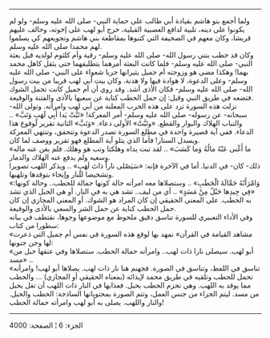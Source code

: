 ------------------------------------------------------------------------

ولما أجمع بنو هاشم بقيادة أبي طالب على حماية النبي- صلى الله عليه وسلم-
ولو لم يكونوا على دينه، تلبية لدافع العصبية القبلية، خرج أبو لهب على
إخوته، وحالف عليهم قريشا، وكان معهم في الصحيفة التي كتبوها بمقاطعة بني
هاشم وتجويعهم كي يسلموا لهم محمدا صلى الله عليه وسلم.  
وكان قد خطب بنتي رسول الله- صلى الله عليه وسلم- رقية وأم كلثوم لولديه
قبل بعثة النبي- صلى الله عليه وسلم- فلما كانت البعثة أمرهما بتطليقهما
حتى يثقل كاهل محمد بهما! وهكذا مضى هو وزوجته أم جميل يثيرانها حربا شعواء
على النبي- صلى الله عليه وسلم- وعلى الدعوة، لا هوادة فيها ولا هدنة. وكان
بيت أبي لهب قريبا من بيت رسول الله- صلى الله عليه وسلم- فكان الأذى أشد.
وقد روي أن أم جميل كانت تحمل الشوك فتضعه في طريق النبي وقيل: إن حمل
الحطب كناية عن سعيها بالأذى والفتنة والوقيعة.  
نزلت هذه السورة ترد على هذه الحرب المعلنة من أبي لهب وامرأته. وتولى
الله- سبحانه- عن رسوله- صلى الله عليه وسلم- أمر المعركة! «تَبَّتْ يَدا أَبِي
لَهَبٍ وَتَبَّ» .. والتباب الهلاك والبوار والقطع. «وتَبَّتْ» الأولى دعاء. «وَتَبَّ»
الثانية تقرير لوقوع هذا الدعاء. ففي آية قصيرة واحدة في مطلع السورة تصدر
الدعوة وتتحقق، وتنتهي المعركة ويسدل الستار! فأما الذي يتلو آية المطلع
فهو تقرير ووصف لما كان.  
«ما أَغْنى عَنْهُ مالُهُ وَما كَسَبَ» .. لقد تبت يداه وهلكتا وتب هو وهلك. فلم يغن
عنه ماله وسعيه ولم يدفع عنه الهلاك والدمار.  
ذلك- كان- في الدنيا. أما في الآخرة فإنه: «سَيَصْلى ناراً ذاتَ لَهَبٍ» .. ويذكر
اللهب تصويرا وتشخيصا للنار وإيحاء بتوقدها وتلهبها.  
«وَامْرَأَتُهُ حَمَّالَةَ الْحَطَبِ» .. وستصلاها معه امرأته حالة كونها حمالة للحطب..
وحالة كونها: «فِي جِيدِها حَبْلٌ مِنْ مَسَدٍ» .. أي من ليف.. تشد هي به في النار. أو
هي الحبل الذي تشد به الحطب. على المعنى الحقيقي إن كان المراد هو الشوك.
أو المعنى المجازي إن كان حمل الحطب كناية عن حمل الشر والسعي بالأذى
والوقيعة.  
وفي الأداء التعبيري للسورة تناسق دقيق ملحوظ مع موضوعها وجوها، نقتطف في
بيانه سطورا من كتاب:  
«مشاهد القيامة في القرآن» نمهد بها لوقع هذه السورة في نفس أم جميل التي
ذعرت لها وجن جنونها:  
«أبو لهب. سيصلى نارا ذات لهب.. وامرأته حمالة الحطب. ستصلاها وفي عنقها
حبل من مسد» ..  
«تناسق في اللفظ، وتناسق في الصورة. فجهنم هنا نار ذات لهب. يصلاها أبو
لهب! وامرأته تحمل للحطب وتلقيه في طريق محمد لإيذائه (بمعناه الحقيقي أو
المجازي) ... والحطب مما يوقد به اللهب. وهي تحزم الحطب بحبل. فعذابها في
النار ذات اللهب أن تغل بحبل من مسد. ليتم الجزاء من جنس العمل، وتتم
الصورة بمحتوياتها الساذجة: الحطب والحبل. والنار واللهب. يصلى به أبو لهب
وامرأته حمالة الحطب!

------------------------------------------------------------------------

الجزء: 6 ¦ الصفحة: 4000
